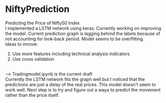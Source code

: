 # NiftyPrediction
Predicting the Price of Nifty50 Index
</br>
I implemented a LSTM network using keras. Currently working on improving the model. Current prediction graph is lagging behind the labels because of not accounting for look-back period. Model seems to be overfitting. 
</br>
Ideas to imrove:
1. Use more features including technical analysis indicators
2. Use cross validation
</br>
--> Tradingmodel.ipynb is the current draft
</br>
Currently the LSTM network fits the graph well but I noticed that the predictions are just a delay of the real prices. This model doesn't seem to work well. Next step is to try and figure out a waya to predict the movement rather than the price itself. 

